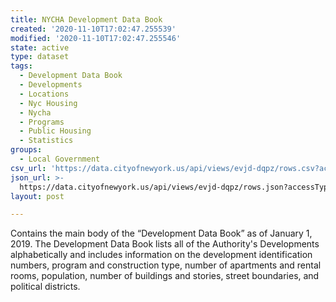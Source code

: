 ```yaml
---
title: NYCHA Development Data Book
created: '2020-11-10T17:02:47.255539'
modified: '2020-11-10T17:02:47.255546'
state: active
type: dataset
tags:
  - Development Data Book
  - Developments
  - Locations
  - Nyc Housing
  - Nycha
  - Programs
  - Public Housing
  - Statistics
groups:
  - Local Government
csv_url: 'https://data.cityofnewyork.us/api/views/evjd-dqpz/rows.csv?accessType=DOWNLOAD'
json_url: >-
  https://data.cityofnewyork.us/api/views/evjd-dqpz/rows.json?accessType=DOWNLOAD
layout: post

---
```

Contains the main body of the “Development Data Book” as of January 1, 2019. The Development Data Book lists all of the Authority's Developments alphabetically and includes information on the development identification numbers, program and construction type, number of apartments and rental rooms, population, number of buildings and stories, street boundaries, and political districts.
